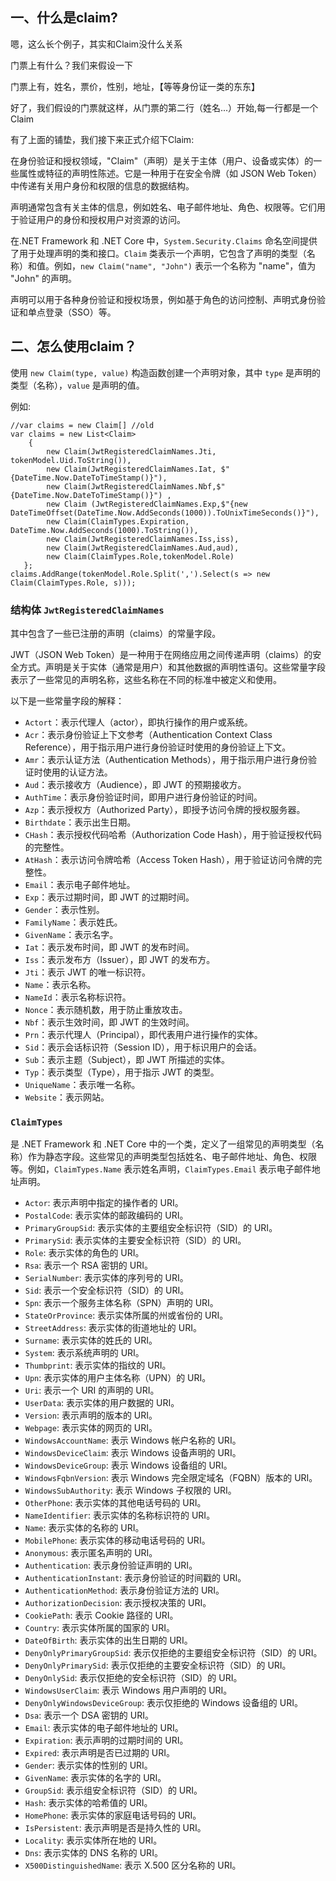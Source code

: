 ## 一、什么是claim?

嗯，这么长个例子，其实和Claim没什么关系 

门票上有什么？我们来假设一下

门票上有，姓名，票价，性别，地址，【等等身份证一类的东东】

好了，我们假设的门票就这样，从门票的第二行（姓名...）开始,每一行都是一个Claim

有了上面的铺垫，我们接下来正式介绍下Claim:

在身份验证和授权领域，"Claim"（声明）是关于主体（用户、设备或实体）的一些属性或特征的声明性陈述。它是一种用于在安全令牌（如 JSON Web Token）中传递有关用户身份和权限的信息的数据结构。

声明通常包含有关主体的信息，例如姓名、电子邮件地址、角色、权限等。它们用于验证用户的身份和授权用户对资源的访问。

在.NET Framework 和 .NET Core 中，`System.Security.Claims` 命名空间提供了用于处理声明的类和接口。`Claim` 类表示一个声明，它包含了声明的类型（名称）和值。例如，`new Claim("name", "John")` 表示一个名称为 "name"，值为 "John" 的声明。

声明可以用于各种身份验证和授权场景，例如基于角色的访问控制、声明式身份验证和单点登录（SSO）等。

## 二、怎么使用claim？

使用 `new Claim(type, value)` 构造函数创建一个声明对象，其中 `type` 是声明的类型（名称），`value` 是声明的值。

例如:

```
//var claims = new Claim[] //old
var claims = new List<Claim>
    {
        new Claim(JwtRegisteredClaimNames.Jti, tokenModel.Uid.ToString()),
        new Claim(JwtRegisteredClaimNames.Iat, $"{DateTime.Now.DateToTimeStamp()}"),
        new Claim(JwtRegisteredClaimNames.Nbf,$"{DateTime.Now.DateToTimeStamp()}") ,
        new Claim (JwtRegisteredClaimNames.Exp,$"{new DateTimeOffset(DateTime.Now.AddSeconds(1000)).ToUnixTimeSeconds()}"),
        new Claim(ClaimTypes.Expiration, DateTime.Now.AddSeconds(1000).ToString()),
        new Claim(JwtRegisteredClaimNames.Iss,iss),
        new Claim(JwtRegisteredClaimNames.Aud,aud),
    	new Claim(ClaimTypes.Role,tokenModel.Role)
   };
claims.AddRange(tokenModel.Role.Split(',').Select(s => new Claim(ClaimTypes.Role, s)));
```

### 结构体 `JwtRegisteredClaimNames`

其中包含了一些已注册的声明（claims）的常量字段。

JWT（JSON Web Token）是一种用于在网络应用之间传递声明（claims）的安全方式。声明是关于实体（通常是用户）和其他数据的声明性语句。这些常量字段表示了一些常见的声明名称，这些名称在不同的标准中被定义和使用。

以下是一些常量字段的解释：

- `Actort`：表示代理人（actor），即执行操作的用户或系统。
- `Acr`：表示身份验证上下文参考（Authentication Context Class Reference），用于指示用户进行身份验证时使用的身份验证上下文。
- `Amr`：表示认证方法（Authentication Methods），用于指示用户进行身份验证时使用的认证方法。
- `Aud`：表示接收方（Audience），即 JWT 的预期接收方。
- `AuthTime`：表示身份验证时间，即用户进行身份验证的时间。
- `Azp`：表示授权方（Authorized Party），即授予访问令牌的授权服务器。
- `Birthdate`：表示出生日期。
- `CHash`：表示授权代码哈希（Authorization Code Hash），用于验证授权代码的完整性。
- `AtHash`：表示访问令牌哈希（Access Token Hash），用于验证访问令牌的完整性。
- `Email`：表示电子邮件地址。
- `Exp`：表示过期时间，即 JWT 的过期时间。
- `Gender`：表示性别。
- `FamilyName`：表示姓氏。
- `GivenName`：表示名字。
- `Iat`：表示发布时间，即 JWT 的发布时间。
- `Iss`：表示发布方（Issuer），即 JWT 的发布方。
- `Jti`：表示 JWT 的唯一标识符。
- `Name`：表示名称。
- `NameId`：表示名称标识符。
- `Nonce`：表示随机数，用于防止重放攻击。
- `Nbf`：表示生效时间，即 JWT 的生效时间。
- `Prn`：表示代理人（Principal），即代表用户进行操作的实体。
- `Sid`：表示会话标识符（Session ID），用于标识用户的会话。
- `Sub`：表示主题（Subject），即 JWT 所描述的实体。
- `Typ`：表示类型（Type），用于指示 JWT 的类型。
- `UniqueName`：表示唯一名称。
- `Website`：表示网站。

### `ClaimTypes` 

是 .NET Framework 和 .NET Core 中的一个类，定义了一组常见的声明类型（名称）作为静态字段。这些常见的声明类型包括姓名、电子邮件地址、角色、权限等。例如，`ClaimTypes.Name` 表示姓名声明，`ClaimTypes.Email` 表示电子邮件地址声明。

- `Actor`: 表示声明中指定的操作者的 URI。
- `PostalCode`: 表示实体的邮政编码的 URI。
- `PrimaryGroupSid`: 表示实体的主要组安全标识符（SID）的 URI。
- `PrimarySid`: 表示实体的主要安全标识符（SID）的 URI。
- `Role`: 表示实体的角色的 URI。
- `Rsa`: 表示一个 RSA 密钥的 URI。
- `SerialNumber`: 表示实体的序列号的 URI。
- `Sid`: 表示一个安全标识符（SID）的 URI。
- `Spn`: 表示一个服务主体名称（SPN）声明的 URI。
- `StateOrProvince`: 表示实体所属的州或省份的 URI。
- `StreetAddress`: 表示实体的街道地址的 URI。
- `Surname`: 表示实体的姓氏的 URI。
- `System`: 表示系统声明的 URI。
- `Thumbprint`: 表示实体的指纹的 URI。
- `Upn`: 表示实体的用户主体名称（UPN）的 URI。
- `Uri`: 表示一个 URI 的声明的 URI。
- `UserData`: 表示实体的用户数据的 URI。
- `Version`: 表示声明的版本的 URI。
- `Webpage`: 表示实体的网页的 URI。
- `WindowsAccountName`: 表示 Windows 帐户名称的 URI。
- `WindowsDeviceClaim`: 表示 Windows 设备声明的 URI。
- `WindowsDeviceGroup`: 表示 Windows 设备组的 URI。
- `WindowsFqbnVersion`: 表示 Windows 完全限定域名（FQBN）版本的 URI。
- `WindowsSubAuthority`: 表示 Windows 子权限的 URI。
- `OtherPhone`: 表示实体的其他电话号码的 URI。
- `NameIdentifier`: 表示实体的名称标识符的 URI。
- `Name`: 表示实体的名称的 URI。
- `MobilePhone`: 表示实体的移动电话号码的 URI。
- `Anonymous`: 表示匿名声明的 URI。
- `Authentication`: 表示身份验证声明的 URI。
- `AuthenticationInstant`: 表示身份验证的时间戳的 URI。
- `AuthenticationMethod`: 表示身份验证方法的 URI。
- `AuthorizationDecision`: 表示授权决策的 URI。
- `CookiePath`: 表示 Cookie 路径的 URI。
- `Country`: 表示实体所属的国家的 URI。
- `DateOfBirth`: 表示实体的出生日期的 URI。
- `DenyOnlyPrimaryGroupSid`: 表示仅拒绝的主要组安全标识符（SID）的 URI。
- `DenyOnlyPrimarySid`: 表示仅拒绝的主要安全标识符（SID）的 URI。
- `DenyOnlySid`: 表示仅拒绝的安全标识符（SID）的 URI。
- `WindowsUserClaim`: 表示 Windows 用户声明的 URI。
- `DenyOnlyWindowsDeviceGroup`: 表示仅拒绝的 Windows 设备组的 URI。
- `Dsa`: 表示一个 DSA 密钥的 URI。
- `Email`: 表示实体的电子邮件地址的 URI。
- `Expiration`: 表示声明的过期时间的 URI。
- `Expired`: 表示声明是否已过期的 URI。
- `Gender`: 表示实体的性别的 URI。
- `GivenName`: 表示实体的名字的 URI。
- `GroupSid`: 表示组安全标识符（SID）的 URI。
- `Hash`: 表示实体的哈希值的 URI。
- `HomePhone`: 表示实体的家庭电话号码的 URI。
- `IsPersistent`: 表示声明是否是持久性的 URI。
- `Locality`: 表示实体所在地的 URI。
- `Dns`: 表示实体的 DNS 名称的 URI。
- `X500DistinguishedName`: 表示 X.500 区分名称的 URI。